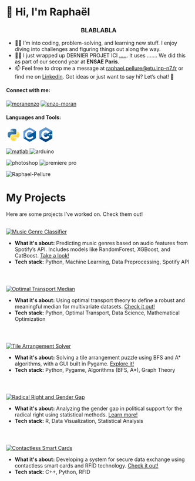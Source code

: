 
<!-- TITLE -->
<h1 align="left">👋 Hi, I'm Raphaël</h1>

<!-- SUBTITLE -->
<h3 align="center">BLABLABLA</h3>

<ul>
  <li>👨‍💻 I’m into coding, problem-solving, and learning new stuff. I enjoy diving into challenges and figuring things out along the way.</li>
  <li>👨‍💻 I just wrapped up DERNIER PROJET ICI 
    <a href="https://github.com/moranenzo/PY-Music-Genre-Classifier">.....</a>. It uses ....... We did this as part of our second year at <strong>ENSAE Paris</strong>.
  </li>
  <li>📫 Feel free to drop me a message at <a href="mailto:raphael.pellure@etu.inp-n7.fr">raphael.pellure@etu.inp-n7.fr</a> or find me on 
    <a href="https://www.linkedin.com/in/raphaël-pellure">LinkedIn</a>. Got ideas or just want to say hi? Let’s chat! 🎉
  </li>
</ul>

<!-- CONTACT -->
<h4 align="left">Connect with me:</h4>
<p align="left">
<a href="https://www.linkedin.com/in/moranenzo/" target="blank"><img align="center" src="https://img.icons8.com/?size=512&id=13930&format=png" alt="moranenzo" height="50" width="50" /></a>
<a href="mailto:enzo.moran@ensae.fr" target="blank"><img align="center" src="https://cdn-icons-png.flaticon.com/128/10505/10505896.png" alt="enzo-moran" height="40" width="40" /></a>
</p>

<!-- TOOLS -->
<h4 align="left">Languages and Tools:</h4>
<p align="left">
  
  <a href="https://www.python.org/" target="_blank" rel="noreferrer"><img src="https://raw.githubusercontent.com/devicons/devicon/master/icons/python/python-original.svg" alt="python" width="40" height="40"/></a>
  <a href="https://fr.wikipedia.org/wiki/C_(langage)" target="_blank" rel="noreferrer"><img src="https://raw.githubusercontent.com/devicons/devicon/master/icons/c/c-original.svg" alt="C Logo" width="40" height="40"></a>
  <a href="https://www.mathworks.com/products/matlab.html" target="_blank" rel="noreferrer"><img src="https://raw.githubusercontent.com/devicons/devicon/master/icons/cplusplus/cplusplus-original.svg" alt="cplusplus" width="40" height="40"/></a>
  
  <a href="https://www.mathworks.com/products/matlab.html" target="_blank" rel="noreferrer">
    <img src="https://upload.wikimedia.org/wikipedia/commons/2/21/Matlab_Logo.png" alt="matlab" width="40" height="40"/>
  </a>
  
  <img src="https://cdn.worldvectorlogo.com/logos/arduino-1.svg" alt="arduino" width="40" height="40"/>
</p>

<p align="left">
<img src="https://upload.wikimedia.org/wikipedia/commons/thumb/a/af/Adobe_Photoshop_CC_icon.svg/512px-Adobe_Photoshop_CC_icon.svg.png" alt="photoshop" width="40" height="40"/>
  <img src="https://upload.wikimedia.org/wikipedia/commons/4/40/Adobe_Premiere_Pro_CC_icon.svg" alt="premiere pro" width="40" height="40"/>
</p>


<!-- GITHUB STATS -->
<p>
  <img align="left" src="https://nirzak-streak-stats.vercel.app/?user=Raphael-Pellure&theme=dark" alt="Raphael-Pellure" />
</p>
<br clear="both" />


<!-- PROJECTS -->
<h1 align="left">My Projects</h1>

<p>Here are some projects I’ve worked on. Check them out!</p>

</br>

<div style="margin-bottom: 40px;">
  <a href="https://github.com/moranenzo/PY-Music-Genre-Classifier">
    <img src="social_previews/social_preview_mgc.png" alt="Music Genre Classifier" height="150"></a>
  <ul>
      <li><strong>What it's about:</strong> Predicting music genres based on audio features from Spotify’s API. Includes models like RandomForest, XGBoost, and CatBoost. 
      <a href="https://github.com/moranenzo/PY-Music-Genre-Classifier" target="_blank">Take a look!</a></li>
      <li><strong>Tech stack:</strong> Python, Machine Learning, Data Preprocessing, Spotify API</li>
  </ul>
</div>

</br>

<div style="margin-bottom: 40px;">
  <a href="https://github.com/moranenzo/PY-Optimal-Transport-Median">
    <img src="social_previews/social_preview_otm.png" alt="Optimal Transport Median" height="150"></a>
  <ul>
      <li><strong>What it's about:</strong> Using optimal transport theory to define a robust and meaningful median for multivariate datasets. 
      <a href="https://github.com/moranenzo/PY-Optimal-Transport-Median" target="_blank">Check it out!</a></li>
      <li><strong>Tech stack:</strong> Python, Optimal Transport, Data Science, Mathematical Optimization</li>
  </ul>
</div>

</br>

<div style="margin-bottom: 40px;">
  <a href="https://github.com/moranenzo/PY-Tile-Arrangement-Solver">
    <img src="social_previews/social_preview_tas.png" alt="Tile Arrangement Solver" height="150"></a>
  <ul>
      <li><strong>What it's about:</strong> Solving a tile arrangement puzzle using BFS and A* algorithms, with a GUI built in Pygame. 
      <a href="https://github.com/moranenzo/PY-Tile-Arrangement-Solver" target="_blank">Explore it!</a></li>
      <li><strong>Tech stack:</strong> Python, Pygame, Algorithms (BFS, A*), Graph Theory</li>
  </ul>
</div>

</br>

<div style="margin-bottom: 40px;">
  <a href="https://github.com/moranenzo/SAS-Radical-Right-Gender-Gap">
    <img src="social_previews/social_preview_rrgg.png" alt="Radical Right and Gender Gap" height="150"></a>
  <ul>
      <li><strong>What it's about:</strong> Analyzing the gender gap in political support for the radical right using statistical methods. 
      <a href="https://github.com/moranenzo/SAS-Radical-Right-Gender-Gap" target="_blank">Learn more!</a></li>
      <li><strong>Tech stack:</strong> R, Data Visualization, Statistical Analysis</li>
  </ul>
</div>

</br>

<div style="margin-bottom: 40px;">
  <a href="https://github.com/moranenzo/TIPE-Contactless-Smart-Cards">
    <img src="social_previews/social_preview_rfid.png" alt="Contactless Smart Cards" height="150"></a>
  <ul>
      <li><strong>What it's about:</strong> Developing a system for secure data exchange using contactless smart cards and RFID technology.
      <a href="https://github.com/moranenzo/TIPE-Contactless-Smart-Cards" target="_blank">Check it out!</a></li>
      <li><strong>Tech stack:</strong> C++, Python, RFID</li>
  </ul>
</div>
